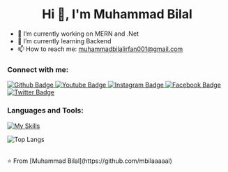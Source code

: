 <h1 align="center">Hi 👋, I'm Muhammad Bilal</h1>

- 🔭 I’m currently working on MERN and .Net
- 🌱 I’m currently learning Backend
- 📫 How to reach me: muhammadbilalirfan001@gmail.com
  <!--00974600-->
### Connect with me:
<div id="badges">
  <a href="https://github.com/mbilaaaaal">
    <img src="https://img.shields.io/badge/Github-white?style=for-the-badge&logo=Github&logoColor=black" alt="Github Badge"/>
  </a>
   <a href="https://www.youtube.com/channel/UCzvRaprYPhvAplMK36Gu0kw">
    <img src="https://img.shields.io/badge/YouTube-red?style=for-the-badge&logo=youtube&logoColor=white" alt="Youtube Badge"/>
  </a>
   <a href="https://www.instagram.com/axif_taj">
    <img src="https://img.shields.io/badge/Instagram-purple?style=for-the-badge&logo=instagram&logoColor=white" alt="Instagram Badge"/>
  </a>
   <a href="https://fb.com/aaxiftaj">
    <img src="https://img.shields.io/badge/Facebook-blue?style=for-the-badge&logo=facebook&logoColor=white" alt="Facebook Badge"/>
  </a>
   <a href="https://twitter.com/axiftaj">
    <img src="https://img.shields.io/badge/Twitter-blue?style=for-the-badge&logo=twitter&logoColor=white" alt="Twitter Badge"/>
  </a>
</div>

### Languages and Tools:
[![My Skills](https://skillicons.dev/icons?i=flutter,dart,firebase,github,git,postman,java,sqlite,androidstudio,gmail,&perline=5)](https://skillicons.dev)

![Top Langs](https://github-readme-stats.vercel.app/api/top-langs/?username=shayansaeed123&theme=dark)


<br>
⭐️ From [Muhammad Bilal](https://github.com/mbilaaaaal)
